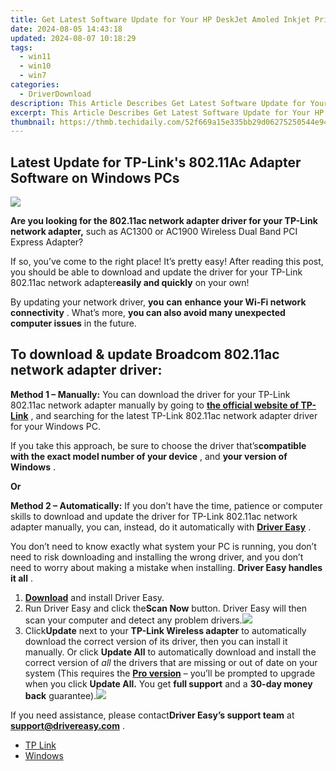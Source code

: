 ```yaml
---
title: Get Latest Software Update for Your HP DeskJet Amoled Inkjet Printer on Windows 8, 10 & 11
date: 2024-08-05 14:43:18
updated: 2024-08-07 10:18:29
tags:
  - win11
  - win10
  - win7
categories:
  - DriverDownload
description: This Article Describes Get Latest Software Update for Your HP DeskJet Amoled Inkjet Printer on Windows 8, 10 & 11
excerpt: This Article Describes Get Latest Software Update for Your HP DeskJet Amoled Inkjet Printer on Windows 8, 10 & 11
thumbnail: https://thmb.techidaily.com/52f669a15e335bb29d06275250544e9470586ee079bd1c12147b53606781363c.jpg
---
```


## Latest Update for TP-Link's 802.11Ac Adapter Software on Windows PCs

![](https://images.drivereasy.com/wp-content/uploads/2018/12/snap000008.png)

 **Are you looking for the 802.11ac network adapter driver for your TP-Link network adapter,** such as AC1300 or AC1900 Wireless Dual Band PCI Express Adapter?

 If so, you’ve come to the right place! It’s pretty easy! After reading this post, you should be able to download and update the driver for your TP-Link 802.11ac network adapter**easily and quickly** on your own!

 By updating your network driver, **you**  **can**  **enhance your Wi-Fi network connectivity** . What’s more, **you can also avoid many unexpected computer issues**   in the future.

## **To download & update Broadcom 802.11ac network adapter driver:**

**Method 1 – Manually:**  You can download the driver for your TP-Link 802.11ac network adapter manually by going to **[the official website of TP-Link](https://www.tp-link.com/us/)**  , and searching for the latest TP-Link 802.11ac network adapter driver for your Windows PC.

 If you take this approach, be sure to choose the driver that’s**compatible with the exact model number of your device** , and **your version of Windows** .

**Or**

**Method 2 – Automatically:** If you don’t have the time, patience or computer skills to download and update the driver for TP-Link 802.11ac network adapter manually, you can, instead, do it automatically with **[Driver Easy](https://tools.techidaily.com/drivereasy/download/)**  .

 You don’t need to know exactly what system your PC is running, you don’t need to risk downloading and installing the wrong driver, and you don’t need to worry about making a mistake when installing. **Driver Easy handles it all** .

1. **[Download](https://tools.techidaily.com/drivereasy/download/)**  and install Driver Easy.
2. Run Driver Easy and click the**Scan Now** button. Driver Easy will then scan your computer and detect any problem drivers.![](https://images.drivereasy.com/wp-content/uploads/2018/12/Snap1.jpg)
3. Click**Update** next to your **TP-Link Wireless adapter** to automatically download the correct version of its driver, then you can install it manually. Or click **Update All** to automatically download and install the correct version of _all_ the drivers that are missing or out of date on your system (This requires the **[Pro version](https://tools.techidaily.com/drivereasy/download/)**  – you’ll be prompted to upgrade when you click **Update All.**  You get **full support** and a **30-day money back** guarantee).![](https://images.drivereasy.com/wp-content/uploads/2018/12/Snap2.jpg)

 If you need assistance, please contact**Driver Easy’s support team** at [**support@drivereasy.com**](https://tools.techidaily.com/drivereasy/download/) .

* [TP Link](https://tools.techidaily.com/drivereasy/download/)
* [Windows](https://tools.techidaily.com/drivereasy/download/)

<ins class="adsbygoogle"
     style="display:block"
     data-ad-format="autorelaxed"
     data-ad-client="ca-pub-7571918770474297"
     data-ad-slot="1223367746"></ins>



<ins class="adsbygoogle"
     style="display:block"
     data-ad-client="ca-pub-7571918770474297"
     data-ad-slot="8358498916"
     data-ad-format="auto"
     data-full-width-responsive="true"></ins>
